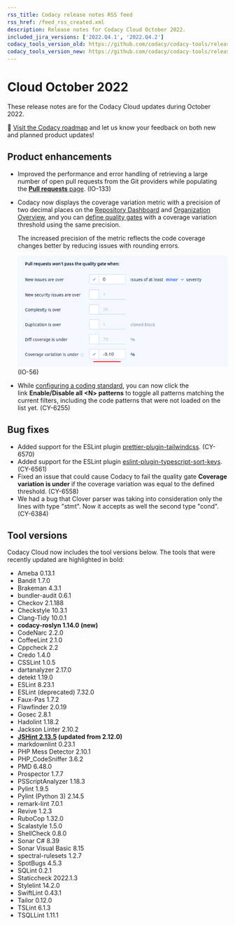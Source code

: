 ```yaml
---
rss_title: Codacy release notes RSS feed
rss_href: /feed_rss_created.xml
description: Release notes for Codacy Cloud October 2022.
included_jira_versions: ['2022.Q4.1', '2022.Q4.2']
codacy_tools_version_old: https://github.com/codacy/codacy-tools/releases/tag/6.3.14
codacy_tools_version_new: https://github.com/codacy/codacy-tools/releases/tag/6.5.4
---
```


# Cloud October 2022

These release notes are for the Codacy Cloud updates during October 2022.

📢 [Visit the Codacy roadmap](https://roadmap.codacy.com) and <span class="skip-vale">let us know</span> your feedback on both new and planned product updates!

<!--TODO Check these issues manually

Jira issues without release notes

Epics:
Bugs and Community Issues:
Others:
-   https://codacy.atlassian.net/browse/IO-163
-   https://codacy.atlassian.net/browse/IO-154
-   https://codacy.atlassian.net/browse/IO-148
-   https://codacy.atlassian.net/browse/CY-6549
-   https://codacy.atlassian.net/browse/IO-4

Jira issues with disabled release notes

Epics:
-   https://codacy.atlassian.net/browse/PLUTO-106
-   https://codacy.atlassian.net/browse/CY-5953
-   https://codacy.atlassian.net/browse/CY-4844
Bugs and Community Issues:
-   https://codacy.atlassian.net/browse/CY-6597
-   https://codacy.atlassian.net/browse/CY-6574
-   https://codacy.atlassian.net/browse/CY-6562
-   https://codacy.atlassian.net/browse/CY-6547
-   https://codacy.atlassian.net/browse/CY-6544
-   https://codacy.atlassian.net/browse/CY-6506
-   https://codacy.atlassian.net/browse/CY-6468
-   https://codacy.atlassian.net/browse/CY-6466
-   https://codacy.atlassian.net/browse/CY-6453
-   https://codacy.atlassian.net/browse/CY-6449
-   https://codacy.atlassian.net/browse/CY-6443
-   https://codacy.atlassian.net/browse/CY-6429
-   https://codacy.atlassian.net/browse/CY-6428
-   https://codacy.atlassian.net/browse/CY-6425
-   https://codacy.atlassian.net/browse/CY-6416
-   https://codacy.atlassian.net/browse/CY-6405
-   https://codacy.atlassian.net/browse/CY-6393
-   https://codacy.atlassian.net/browse/CY-6388
-   https://codacy.atlassian.net/browse/CY-6380
-   https://codacy.atlassian.net/browse/IO-52
-   https://codacy.atlassian.net/browse/CY-6285
-   https://codacy.atlassian.net/browse/CY-6283
-->

## Product enhancements

-   Improved the performance and error handling of retrieving a large number of open pull requests from the Git providers while populating the [**Pull requests** page](../../repositories/pull-requests.md). (IO-133)
-   Codacy now displays the coverage variation metric with a precision of two decimal places on the [Repository Dashboard](../../repositories/repository-dashboard.md) and [Organization Overview](../../organizations/organization-overview.md), and you can [define quality gates](../../repositories-configure/adjusting-quality-settings.md#gates) with a coverage variation threshold using the same precision.

    The increased precision of the metric reflects the code coverage changes better by reducing issues with rounding errors.

    ![Coverage threshold with two decimal places on the Quality settings page](../images/io-56.png) (IO-56)
-   While [configuring a coding standard](../../organizations/using-a-coding-standard.md), you can now click the link **Enable/Disable all &lt;N&gt; patterns** to toggle all patterns matching the current filters, including the code patterns that were not loaded on the list yet. (CY-6255)

## Bug fixes

-   Added support for the ESLint plugin [prettier-plugin-tailwindcss](https://www.npmjs.com/package/prettier-plugin-tailwindcss). (CY-6570)
-   Added support for the ESLint plugin [eslint-plugin-typescript-sort-keys](https://www.npmjs.com/package/eslint-plugin-typescript-sort-keys). (CY-6561)
-   Fixed an issue that could cause Codacy to fail the quality gate **Coverage variation is under** if the coverage variation was equal to the defined threshold. (CY-6558)
-   We had a bug that Clover parser was taking into consideration only the lines with type "stmt". Now it accepts as well the second type "cond". (CY-6384)

## Tool versions

Codacy Cloud now includes the tool versions below. The tools that were recently updated are highlighted in bold:

-   Ameba 0.13.1
-   Bandit 1.7.0
-   Brakeman 4.3.1
-   bundler-audit 0.6.1
-   Checkov 2.1.188
-   Checkstyle 10.3.1
-   Clang-Tidy 10.0.1
-   **codacy-roslyn 1.14.0 (new)**
-   CodeNarc 2.2.0
-   CoffeeLint 2.1.0
-   Cppcheck 2.2
-   Credo 1.4.0
-   CSSLint 1.0.5
-   dartanalyzer 2.17.0
-   detekt 1.19.0
-   ESLint 8.23.1
-   ESLint (deprecated) 7.32.0
-   Faux-Pas 1.7.2
-   Flawfinder 2.0.19
-   Gosec 2.8.1
-   Hadolint 1.18.2
-   Jackson Linter 2.10.2
-   **[JSHint 2.13.5](https://github.com/jshint/jshint/releases/tag/2.13.5) (updated from 2.12.0)**
-   markdownlint 0.23.1
-   PHP Mess Detector 2.10.1
-   PHP_CodeSniffer 3.6.2
-   PMD 6.48.0
-   Prospector 1.7.7
-   PSScriptAnalyzer 1.18.3
-   Pylint 1.9.5
-   Pylint (Python 3) 2.14.5
-   remark-lint 7.0.1
-   Revive 1.2.3
-   RuboCop 1.32.0
-   Scalastyle 1.5.0
-   ShellCheck 0.8.0
-   Sonar C# 8.39
-   Sonar Visual Basic 8.15
-   spectral-rulesets 1.2.7
-   SpotBugs 4.5.3
-   SQLint 0.2.1
-   Staticcheck 2022.1.3
-   Stylelint 14.2.0
-   SwiftLint 0.43.1
-   Tailor 0.12.0
-   TSLint 6.1.3
-   TSQLLint 1.11.1
